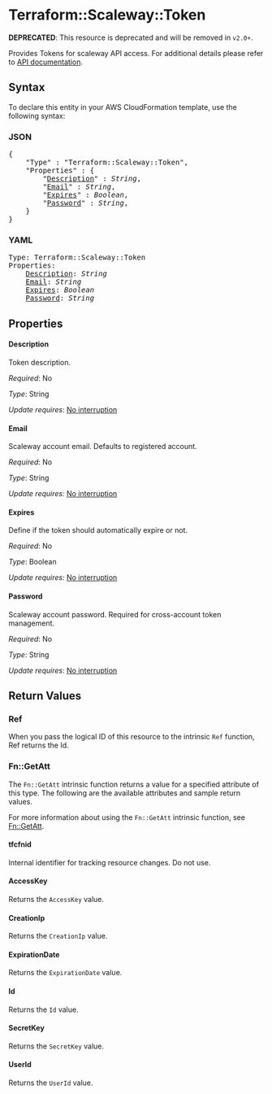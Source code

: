 # Terraform::Scaleway::Token

**DEPRECATED**: This resource is deprecated and will be removed in `v2.0+`.

Provides Tokens for scaleway API access. For additional details please refer to [API documentation](https://developer.scaleway.com/#tokens-tokens-post).

## Syntax

To declare this entity in your AWS CloudFormation template, use the following syntax:

### JSON

<pre>
{
    "Type" : "Terraform::Scaleway::Token",
    "Properties" : {
        "<a href="#description" title="Description">Description</a>" : <i>String</i>,
        "<a href="#email" title="Email">Email</a>" : <i>String</i>,
        "<a href="#expires" title="Expires">Expires</a>" : <i>Boolean</i>,
        "<a href="#password" title="Password">Password</a>" : <i>String</i>,
    }
}
</pre>

### YAML

<pre>
Type: Terraform::Scaleway::Token
Properties:
    <a href="#description" title="Description">Description</a>: <i>String</i>
    <a href="#email" title="Email">Email</a>: <i>String</i>
    <a href="#expires" title="Expires">Expires</a>: <i>Boolean</i>
    <a href="#password" title="Password">Password</a>: <i>String</i>
</pre>

## Properties

#### Description

Token description.

_Required_: No

_Type_: String

_Update requires_: [No interruption](https://docs.aws.amazon.com/AWSCloudFormation/latest/UserGuide/using-cfn-updating-stacks-update-behaviors.html#update-no-interrupt)

#### Email

Scaleway account email. Defaults to registered account.

_Required_: No

_Type_: String

_Update requires_: [No interruption](https://docs.aws.amazon.com/AWSCloudFormation/latest/UserGuide/using-cfn-updating-stacks-update-behaviors.html#update-no-interrupt)

#### Expires

Define if the token should automatically expire or not.

_Required_: No

_Type_: Boolean

_Update requires_: [No interruption](https://docs.aws.amazon.com/AWSCloudFormation/latest/UserGuide/using-cfn-updating-stacks-update-behaviors.html#update-no-interrupt)

#### Password

Scaleway account password. Required for cross-account token management.

_Required_: No

_Type_: String

_Update requires_: [No interruption](https://docs.aws.amazon.com/AWSCloudFormation/latest/UserGuide/using-cfn-updating-stacks-update-behaviors.html#update-no-interrupt)

## Return Values

### Ref

When you pass the logical ID of this resource to the intrinsic `Ref` function, Ref returns the Id.

### Fn::GetAtt

The `Fn::GetAtt` intrinsic function returns a value for a specified attribute of this type. The following are the available attributes and sample return values.

For more information about using the `Fn::GetAtt` intrinsic function, see [Fn::GetAtt](https://docs.aws.amazon.com/AWSCloudFormation/latest/UserGuide/intrinsic-function-reference-getatt.html).

#### tfcfnid

Internal identifier for tracking resource changes. Do not use.

#### AccessKey

Returns the <code>AccessKey</code> value.

#### CreationIp

Returns the <code>CreationIp</code> value.

#### ExpirationDate

Returns the <code>ExpirationDate</code> value.

#### Id

Returns the <code>Id</code> value.

#### SecretKey

Returns the <code>SecretKey</code> value.

#### UserId

Returns the <code>UserId</code> value.

